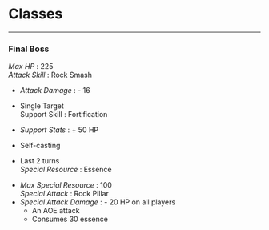 # Classes 
-----
### Final Boss 
_Max HP_ : 225    
_Attack Skill_ : Rock Smash
  - _Attack Damage_ : - 16 
  * Single Target    
Support Skill : Fortification
  - _Support Stats_ : + 50 HP
  * Self-casting
  + Last 2 turns    
_Special Resource_ : Essence
  - _Max Special Resource_ : 100      
_Special Attack_ : Rock Pillar    
  - _Special Attack Damage_ : - 20 HP on all players
      - An AOE attack
      - Consumes 30 essence
